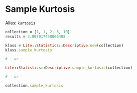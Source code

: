 # Sample Kurtosis

Alias: `kurtosis`

```ruby
collection = [1, 1, 2, 3, 10]
results = 3.007017458066408

klass = Lite::Statistics::Descriptive.new(collection)
klass.sample_kurtosis

# - or -

Lite::Statistics::Descriptive.sample_kurtosis(collection)

# - or -

collection.sample_kurtosis
```

